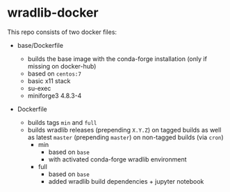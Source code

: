 # wradlib-docker

This repo consists of two docker files:

- base/Dockerfile
    - builds the base image with the conda-forge installation (only if missing on docker-hub)
    - based on `centos:7`
    - basic x11 stack
    - su-exec
    - miniforge3 4.8.3-4

- Dockerfile
    - builds tags `min` and `full`
    - builds wradlib releases (prepending `X.Y.Z`) on tagged builds as well as latest `master` (prepending `master`) on non-tagged builds (via `cron`)
         - min
            - based on `base`
            - with activated conda-forge wradlib environment
        - full
            - based on `base`
            - added wradlib build dependencies + jupyter notebook
